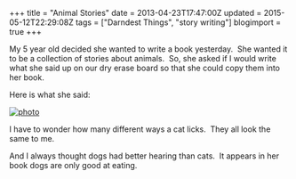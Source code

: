 +++
title = "Animal Stories"
date = 2013-04-23T17:47:00Z
updated = 2015-05-12T22:29:08Z
tags = ["Darndest Things", "story writing"]
blogimport = true 
+++

My 5 year old decided she wanted to write a book yesterday.&#160; She wanted it to be a collection of stories about animals.&#160; So, she asked if I would write what she said up on our dry erase board so that she could copy them into her book.&#160; 

Here is what she said:

[![photo](https://latc.s3.amazonaws.com/wp-content/uploads/2013/04/photo.jpg "photo")](https://latc.s3.amazonaws.com/wp-content/uploads/2013/04/photo.jpg)

I have to wonder how many different ways a cat licks.&#160; They all look the same to me. 

And I always thought dogs had better hearing than cats.&#160; It appears in her book dogs are only good at eating. 
